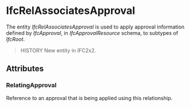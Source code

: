 # IfcRelAssociatesApproval

The entity _IfcRelAssociatesApproval_ is used to apply approval information defined by _IfcApproval_, in _IfcApprovalResource_ schema, to subtypes of _IfcRoot_.<!-- end of definition -->

> HISTORY New entity in IFC2x2.

## Attributes

### RelatingApproval
Reference to an approval that is being applied using this relationship.
